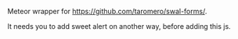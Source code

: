Meteor wrapper for https://github.com/taromero/swal-forms/.

It needs you to add sweet alert on another way, before adding this js.
